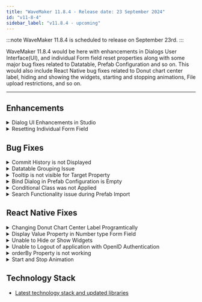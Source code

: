 ```yaml
---
title: "WaveMaker 11.8.4 - Release date: 23 September 2024"
id: "v11-8-4"
sidebar_label: "v11.8.4 - upcoming"
---
```



:::note
WaveMaker 11.8.4 is scheduled to release on September 23rd.
:::

WaveMaker 11.8.4 would be here with enhancements in Dialogs User Interface(UI), and individual Form field reset properties along with some major bug fixes related to Datatable, Prefab Configuration and so on. This would also include React Native bug fixes related to Donut chart center label, hiding and showing the widgets, starting and stopping animations, File upload restrictions, and so on.

---

## Enhancements

<details> <summary>Dialog UI Enhancements in Studio </summary>

We have improved the appreance and feel of Dialogs in studio. The significant changes made in the dialogs are listed below.

- Now, Dialogs have rounded corners.
**Before Upgate:**
![Variable Dialog Before Update](/learn/assets/variable-dialog-before-update.png)

**After Update:**
![Variable Dialog After Update](/learn/assets/variable-dialog-after-update.png)

- Headers background color is changed to white.
**Before Upgate:**
![Header Background Before Changes](/learn/assets/variable-dialog-background-before-update.png)

**After Update:**
![Header Background After Changes](/learn/assets/variable-dialog-background-after-update.png)

- Tabs design is updated where the selected tab background is white and is shown like a button.
**Before Upgate:**
![Tab Before Changes](/learn/assets/variable-dialog-tab-before-update.png)

**After Update:**
![Tab After Changes](/learn/assets/variable-dialog-tab-after-update.png)

- Content inside the Tab is now separated with a border instead of box structure.
**Before Upgate:**
![Tab Sections Before Changes](/learn/assets/variable-dialog-tab-box-before-update.png)

**After Update:**
![Tab Sections After Changes](/learn/assets/variable-dialog-tab-box-after-update.png)

- Buttons style is changed where the primary is still shown with blue background, the secondary is shown in white background with blue border and the tertiary button has only white background.
**Before Upgate:**
![Button Style Before Changes](/learn/assets/variable-dialog-button-before-update.png)

**After Update:**
![Button Style After Changes](/learn/assets/variable-dialog-button-after-update.png)
 
These changes along with some additional changes are applicable for all the dialogs.

</details>

<details><summary>Resetting Individual Form Field</summary>

Previously, users were able to reset all the fields in the Form with the reset button. Now, the users can also reset the invidual fields in the Form without having to disturb the other fields.

For example, the below code can be used in the Script to create a button to reset only the **CheckNumber** field in the Form.

```js
Page.Widgets.SearchForm.formWidgets['CheckNumber'].reset();
```

![Resetting Individual Form Field](/learn/assets/individual-form-field.png)

</details>

## Bug Fixes

<details><summary>Commit History is not Displayed</summary>

An issue was observed where the user was unable to view the commit history when more than 11 commits were made in any project. Now, user can click on button named Older to view the previous commits. 

</details>
<details><summary>Datatable Grouping Issue </summary>

In Datatable, an issue was observed where the columns were misaligned when the columns were grouped and column names bound to any Locale message.

</details>
<details><summary>Tooltip is not visible for Target Property</summary>

In Variable bind dialog, the Tooltip was not displayed for the `Target` property. This was fixed by checking the `title` property in the HTML code which is responsible for the Tooltip message display.

</details>
<details><summary>Bind Dialog in Prefab Configuration is Empty</summary>

An issue was observed when a user tried to create a UI property in a Prefab project. The Bind dialog was displayed empty when the bind icon was clicked in Default Value field while creating a UI property in Prefab Configuration.

**Before Fix:**
![Prefab Configuration Bind Dialog Before Fix](/learn/assets/prefab-bind-property-before.png)

**After Fix:**
![Prefab Configuration Bind Dialog After Fix](/learn/assets/prefab-bind-property-after.png)

</details>
<details><summary>Conditional Class was not Applied</summary>

In Datatable, the Conditional classes was not applied to the first row when [Summary Row function](/learn/app-development/widgets/datalive/datatable/summary-row/) was enabled.

</details>
<details><summary>Search Functionality issue during Prefab Import</summary>

User was unable to select any prefabs that were listed under Prefabs as it was auto selecting the last Prefab in the list. This was observed in the Artifacts section, while using any imported Prefab. 

</details>

## React Native Fixes

<details><summary>Changing Donut Chart Center Label Programtically</summary>

In Donut Chart, the center label is used to describe either the values in each slice of the Donut chart or the title of the Chart. Now, the users can style the center label using the `.app-donut-chart-centerlabel` CSS class.

</details>

<details><summary>Display Value Property in Number type Form Field</summary>

The value given in Number widget is by default taken as Data value, which can be masked using Display value. Now, users can use displayValue property to add a Display value in the Form field of number type.

![Display Value in Form Number Field](/learn/assets/display-value-number-field.png)

</details>

<details><summary>Unable to Hide or Show Widgets</summary>

User can use the `show` property in Script tab to hide or show a specific widget. It was observed that user was unable to change the show property value in the script.

</details>
<details><summary>Unable to Logout of application with OpenID Authentication</summary>

Previously the user was unable to logout of the application when OpenID is applied as the aunthenticator and the CSRF was enabled in the security settings. The user was able to logout only when the CSRF was disabled. This issue was abserved because of the missing CSRF token in the logout API call.

</details>
<details><summary>orderBy Property is not working</summary>

In List widget, `orderBy` property is used to show the items in ascending or descending order. Previously, user was unable to sort the items using `orderBy` property which was now fixed.

</details>

<details><summary>Start and Stop Animation</summary>

To provide users the control to start and stop the animation in Carousel widget, two new methods have been added.

Use the below code in Script to create a button to start the animation.

```js
Page.onStartButtonTap() {
 Page.widgets.carousel.startAnimation()
}
```

Use the below code in Script to create a button to stop the animation that is already in start state.

```js
Page.onStopButtonTap() {
 Page.widgets.carousel.stopAnimation()
}
```

<details><summary>File Upload Restrictions</summary>

Earlier, users were able to upload files with any extension which can raise security vulnerabilities. To handle this issue, **Allowed File Extensions** option has been added in Properties panel to restrict the file extensions that are to be uploaded.

</details>

</details>

## Technology Stack

- [Latest technology stack and updated libraries](/learn/wavemaker-release-notes#technology-stack)